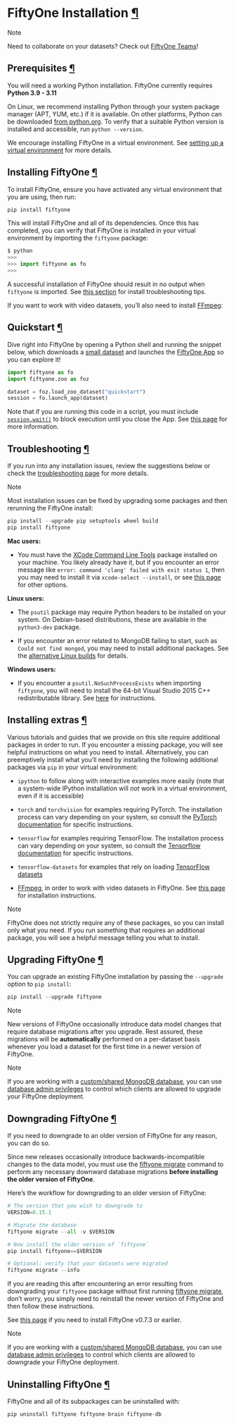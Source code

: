 # FiftyOne Installation [¶](\#fiftyone-installation "Permalink to this headline")

Note

Need to collaborate on your datasets? Check out
[FiftyOne Teams](../teams/index.html#fiftyone-teams)!

## Prerequisites [¶](\#prerequisites "Permalink to this headline")

You will need a working Python installation. FiftyOne currently requires
**Python 3.9 - 3.11**

On Linux, we recommend installing Python through your system package manager
(APT, YUM, etc.) if it is available. On other platforms, Python can be
downloaded [from python.org](https://www.python.org/downloads). To verify that
a suitable Python version is installed and accessible, run `python --version`.

We encourage installing FiftyOne in a virtual environment. See
[setting up a virtual environment](virtualenv.html) for more details.

## Installing FiftyOne [¶](\#installing-fiftyone "Permalink to this headline")

To install FiftyOne, ensure you have activated any virtual environment that you
are using, then run:

```python
pip install fiftyone

```

This will install FiftyOne and all of its dependencies. Once this has
completed, you can verify that FiftyOne is installed in your virtual
environment by importing the `fiftyone` package:

```python
$ python
>>>
>>> import fiftyone as fo
>>>

```

A successful installation of FiftyOne should result in no output when
`fiftyone` is imported. See [this section](#install-troubleshooting) for
install troubleshooting tips.

If you want to work with video datasets, you’ll also need to install
[FFmpeg](https://ffmpeg.org):

## Quickstart [¶](\#quickstart "Permalink to this headline")

Dive right into FiftyOne by opening a Python shell and running the snippet
below, which downloads a [small dataset](../dataset_zoo/datasets.html#dataset-zoo-quickstart) and
launches the [FiftyOne App](../fiftyone_concepts/app.html#fiftyone-app) so you can explore it!

```python
import fiftyone as fo
import fiftyone.zoo as foz

dataset = foz.load_zoo_dataset("quickstart")
session = fo.launch_app(dataset)

```

Note that if you are running this code in a script, you must include
[`session.wait()`](../api/fiftyone.core.session.html#fiftyone.core.session.Session.wait "fiftyone.core.session.Session.wait") to block execution
until you close the App. See [this page](../fiftyone_concepts/app.html#creating-an-app-session) for
more information.

## Troubleshooting [¶](\#troubleshooting "Permalink to this headline")

If you run into any installation issues, review the suggestions below or check
the [troubleshooting page](troubleshooting.html#troubleshooting) for more details.

Note

Most installation issues can be fixed by upgrading some packages and then
rerunning the FiftyOne install:

```python
pip install --upgrade pip setuptools wheel build
pip install fiftyone

```

**Mac users:**

- You must have the
[XCode Command Line Tools](https://developer.apple.com/library/archive/technotes/tn2339/_index.html)
package installed on your machine. You likely already have it, but if you
encounter an error message like
`error: command 'clang' failed with exit status 1`, then you may need to
install it via `xcode-select --install`, or see
[this page](https://stackoverflow.com/q/9329243) for other options.


**Linux users:**

- The `psutil` package may require Python headers to be installed on your
system. On Debian-based distributions, these are available in the
`python3-dev` package.

- If you encounter an error related to MongoDB failing to start, such as `Could
not find mongod`, you may need to install additional packages. See the
[alternative Linux builds](troubleshooting.html#troubleshooting-mongodb) for details.


**Windows users:**

- If you encounter a `psutil.NoSuchProcessExists` when importing `fiftyone`,
you will need to install the 64-bit Visual Studio 2015 C++ redistributable
library. See [here](troubleshooting.html#troubleshooting-mongodb-windows) for
instructions.


## Installing extras [¶](\#installing-extras "Permalink to this headline")

Various tutorials and guides that we provide on this site require additional
packages in order to run. If you encounter a missing package, you will see
helpful instructions on what you need to install. Alternatively, you can
preemptively install what you’ll need by installing the following additional
packages via `pip` in your virtual environment:

- `ipython` to follow along with interactive examples more easily (note that
a system-wide IPython installation will _not_ work in a virtual environment,
even if it is accessible)

- `torch` and `torchvision` for examples requiring PyTorch. The installation
process can vary depending on your system, so consult the
[PyTorch documentation](https://pytorch.org/get-started/locally/) for
specific instructions.

- `tensorflow` for examples requiring TensorFlow. The installation process
can vary depending on your system, so consult the
[Tensorflow documentation](https://www.tensorflow.org/install) for specific
instructions.

- `tensorflow-datasets` for examples that rely on loading
[TensorFlow datasets](https://www.tensorflow.org/datasets)

- [FFmpeg](https://ffmpeg.org), in order to work with video datasets in
FiftyOne. See [this page](troubleshooting.html#troubleshooting-video) for installation
instructions.


Note

FiftyOne does not strictly require any of these packages, so you can install
only what you need. If you run something that requires an additional package,
you will see a helpful message telling you what to install.

## Upgrading FiftyOne [¶](\#upgrading-fiftyone "Permalink to this headline")

You can upgrade an existing FiftyOne installation by passing the `--upgrade`
option to `pip install`:

```python
pip install --upgrade fiftyone

```

Note

New versions of FiftyOne occasionally introduce data model changes that
require database migrations after you upgrade. Rest assured, these migrations
will be **automatically** performed on a per-dataset basis whenever you load
a dataset for the first time in a newer version of FiftyOne.

Note

If you are working with a
[custom/shared MongoDB database](../fiftyone_concepts/config.html#configuring-mongodb-connection), you
can use [database admin privileges](../fiftyone_concepts/config.html#database-migrations) to control
which clients are allowed to upgrade your FiftyOne deployment.

## Downgrading FiftyOne [¶](\#downgrading-fiftyone "Permalink to this headline")

If you need to downgrade to an older version of FiftyOne for any reason, you
can do so.

Since new releases occasionally introduce backwards-incompatible changes to the
data model, you must use the [fiftyone migrate](../cli/index.html#cli-fiftyone-migrate)
command to perform any necessary downward database migrations
**before installing the older version of FiftyOne**.

Here’s the workflow for downgrading to an older version of FiftyOne:

```python
# The version that you wish to downgrade to
VERSION=0.15.1

# Migrate the database
fiftyone migrate --all -v $VERSION

# Now install the older version of `fiftyone`
pip install fiftyone==$VERSION

# Optional: verify that your datasets were migrated
fiftyone migrate --info

```

If you are reading this after encountering an error resulting from downgrading
your `fiftyone` package without first running
[fiftyone migrate](../cli/index.html#cli-fiftyone-migrate), don’t worry, you simply need to
reinstall the newer version of FiftyOne and then follow these instructions.

See [this page](troubleshooting.html#troubleshooting-downgrades) if you need to install
FiftyOne v0.7.3 or earlier.

Note

If you are working with a
[custom/shared MongoDB database](../fiftyone_concepts/config.html#configuring-mongodb-connection), you
can use [database admin privileges](../fiftyone_concepts/config.html#database-migrations) to control
which clients are allowed to downgrade your FiftyOne deployment.

## Uninstalling FiftyOne [¶](\#uninstalling-fiftyone "Permalink to this headline")

FiftyOne and all of its subpackages can be uninstalled with:

```python
pip uninstall fiftyone fiftyone-brain fiftyone-db

```

